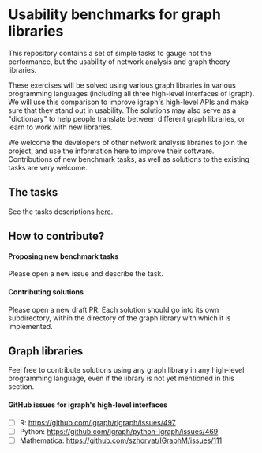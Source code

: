 # Usability benchmarks for graph libraries

This repository contains a set of simple tasks to gauge not the performance, but the usability of network analysis and graph theory libraries.

These exercises will be solved using various graph libraries in various programming languages (including all three high-level interfaces of igraph). We will use this comparison to improve igraph's high-level APIs and make sure that they stand out in usability. The solutions may also serve as a "dictionary" to help people translate between different graph libraries, or learn to work with new libraries.

We welcome the developers of other network analysis libraries to join the project, and use the information here to improve their software. Contributions of new benchmark tasks, as well as solutions to the existing tasks are very welcome.

## The tasks

See the tasks descriptions [here](tasks/tasks.md).

## How to contribute?

#### Proposing new benchmark tasks

Please open a new issue and describe the task.

#### Contributing solutions

Please open a new draft PR. Each solution should go into its own subdirectory, within the directory of the graph library with which it is implemented.

## Graph libraries

Feel free to contribute solutions using any graph library in any high-level programming language, even if the library is not yet mentioned in this section.

#### GitHub issues for igraph's high-level interfaces

 - [ ] R: https://github.com/igraph/rigraph/issues/497
 - [ ] Python: https://github.com/igraph/python-igraph/issues/469
 - [ ] Mathematica: https://github.com/szhorvat/IGraphM/issues/111
